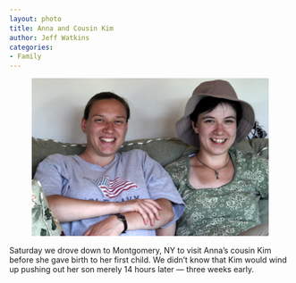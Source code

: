 ```yaml
---
layout: photo
title: Anna and Cousin Kim
author: Jeff Watkins
categories:
- Family
---
```


<figure><img class="photo" src="/photos/IMG_1220.jpg"></figure>

Saturday we drove down to Montgomery, NY to visit Anna’s cousin Kim before she
gave birth to her first child. We didn’t know that Kim would wind up pushing
out her son merely 14 hours later — three weeks early.

